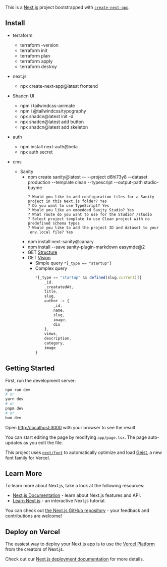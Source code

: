 This is a [Next.js](https://nextjs.org) project bootstrapped with [`create-next-app`](https://nextjs.org/docs/app/api-reference/cli/create-next-app).

## Install 
- terraform
    - terraform -version
    - terraform init
    - terraform plan
    - terraform apply
    - terraform destroy
- next.js
    - npx create-next-app@latest frontend
- Shadcn UI
    - npm i tailwindcss-animate
    - npm i @tailwindcss/typography
    - npx shadcn@latest init -d
    - npx shadcn@latest add button
    - npx shadcn@latest add skeleton

- auth
    - npm install next-auth@beta
    - npx auth secret
- cms
    - Sanity
        - npm create sanity@latest -- --project d6hl73y8 --dataset production --template clean --typescript --output-path studio-buyme
            ```shell
            ? Would you like to add configuration files for a Sanity project in this Next.js folder? Yes
            ? Do you want to use TypeScript? Yes
            ? Would you like an embedded Sanity Studio? Yes
            ? What route do you want to use for the Studio? /studio
            ? Select project template to use Clean project with no predefined schema types
            ? Would you like to add the project ID and dataset to your .env.local file? Yes
            ```
        - npm install next-sanity@canary
        - npm install --save sanity-plugin-markdown easymde@2
        - GET [Structure](http://localhost:3000/studio/structure)
        - GET [Vision](http://localhost:3000/studio/vision)
            - Simple query
                `*[_type == "startup"]`
            - Complex query
                ```js
                *[_type == "startup" && defined(slug.current)]{
                    _id, 
                    _creatatedAt,
                    title, 
                    slug, 
                    author -> {
                        _id,
                        name,
                        slug,
                        image, 
                        dio
                    },
                    views,
                    description,
                    category,
                    image
                } 
                ```


## Getting Started

First, run the development server:

```bash
npm run dev
# or
yarn dev
# or
pnpm dev
# or
bun dev
```

Open [http://localhost:3000](http://localhost:3000) with your browser to see the result.

You can start editing the page by modifying `app/page.tsx`. The page auto-updates as you edit the file.

This project uses [`next/font`](https://nextjs.org/docs/app/building-your-application/optimizing/fonts) to automatically optimize and load [Geist](https://vercel.com/font), a new font family for Vercel.

## Learn More

To learn more about Next.js, take a look at the following resources:

- [Next.js Documentation](https://nextjs.org/docs) - learn about Next.js features and API.
- [Learn Next.js](https://nextjs.org/learn) - an interactive Next.js tutorial.

You can check out [the Next.js GitHub repository](https://github.com/vercel/next.js) - your feedback and contributions are welcome!

## Deploy on Vercel

The easiest way to deploy your Next.js app is to use the [Vercel Platform](https://vercel.com/new?utm_medium=default-template&filter=next.js&utm_source=create-next-app&utm_campaign=create-next-app-readme) from the creators of Next.js.

Check out our [Next.js deployment documentation](https://nextjs.org/docs/app/building-your-application/deploying) for more details.
